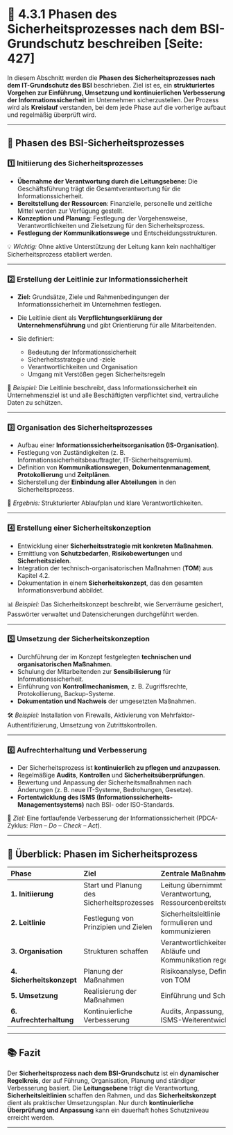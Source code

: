 # 🧩 4.3.1 Phasen des Sicherheitsprozesses nach dem BSI-Grundschutz beschreiben [Seite: 427]

In diesem Abschnitt werden die **Phasen des Sicherheitsprozesses nach dem IT-Grundschutz des BSI** beschrieben.
Ziel ist es, ein **strukturiertes Vorgehen zur Einführung, Umsetzung und kontinuierlichen Verbesserung der Informationssicherheit** im Unternehmen sicherzustellen.
Der Prozess wird als **Kreislauf** verstanden, bei dem jede Phase auf die vorherige aufbaut und regelmäßig überprüft wird.

---

## 🔁 Phasen des BSI-Sicherheitsprozesses

### 1️⃣ Initiierung des Sicherheitsprozesses

* **Übernahme der Verantwortung durch die Leitungsebene**:
  Die Geschäftsführung trägt die Gesamtverantwortung für die Informationssicherheit.
* **Bereitstellung der Ressourcen**:
  Finanzielle, personelle und zeitliche Mittel werden zur Verfügung gestellt.
* **Konzeption und Planung**:
  Festlegung der Vorgehensweise, Verantwortlichkeiten und Zielsetzung für den Sicherheitsprozess.
* **Festlegung der Kommunikationswege** und Entscheidungsstrukturen.

💡 *Wichtig:* Ohne aktive Unterstützung der Leitung kann kein nachhaltiger Sicherheitsprozess etabliert werden.

---

### 2️⃣ Erstellung der Leitlinie zur Informationssicherheit

* **Ziel:** Grundsätze, Ziele und Rahmenbedingungen der Informationssicherheit im Unternehmen festlegen.
* Die Leitlinie dient als **Verpflichtungserklärung der Unternehmensführung** und gibt Orientierung für alle Mitarbeitenden.
* Sie definiert:

  * Bedeutung der Informationssicherheit
  * Sicherheitsstrategie und -ziele
  * Verantwortlichkeiten und Organisation
  * Umgang mit Verstößen gegen Sicherheitsregeln

📘 *Beispiel:*
Die Leitlinie beschreibt, dass Informationssicherheit ein Unternehmensziel ist und alle Beschäftigten verpflichtet sind, vertrauliche Daten zu schützen.

---

### 3️⃣ Organisation des Sicherheitsprozesses

* Aufbau einer **Informationssicherheitsorganisation (IS-Organisation)**.
* Festlegung von Zuständigkeiten (z. B. Informationssicherheitsbeauftragter, IT-Sicherheitsgremium).
* Definition von **Kommunikationswegen**, **Dokumentenmanagement**, **Protokollierung** und **Zeitplänen**.
* Sicherstellung der **Einbindung aller Abteilungen** in den Sicherheitsprozess.

📄 *Ergebnis:* Strukturierter Ablaufplan und klare Verantwortlichkeiten.

---

### 4️⃣ Erstellung einer Sicherheitskonzeption

* Entwicklung einer **Sicherheitsstrategie mit konkreten Maßnahmen**.
* Ermittlung von **Schutzbedarfen**, **Risikobewertungen** und **Sicherheitszielen**.
* Integration der technisch-organisatorischen Maßnahmen (**TOM**) aus Kapitel 4.2.
* Dokumentation in einem **Sicherheitskonzept**, das den gesamten Informationsverbund abbildet.

📊 *Beispiel:*
Das Sicherheitskonzept beschreibt, wie Serverräume gesichert, Passwörter verwaltet und Datensicherungen durchgeführt werden.

---

### 5️⃣ Umsetzung der Sicherheitskonzeption

* Durchführung der im Konzept festgelegten **technischen und organisatorischen Maßnahmen**.
* Schulung der Mitarbeitenden zur **Sensibilisierung** für Informationssicherheit.
* Einführung von **Kontrollmechanismen**, z. B. Zugriffsrechte, Protokollierung, Backup-Systeme.
* **Dokumentation und Nachweis** der umgesetzten Maßnahmen.

🛠️ *Beispiel:*
Installation von Firewalls, Aktivierung von Mehrfaktor-Authentifizierung, Umsetzung von Zutrittskontrollen.

---

### 6️⃣ Aufrechterhaltung und Verbesserung

* Der Sicherheitsprozess ist **kontinuierlich zu pflegen und anzupassen**.
* Regelmäßige **Audits**, **Kontrollen** und **Sicherheitsüberprüfungen**.
* Bewertung und Anpassung der Sicherheitsmaßnahmen nach Änderungen (z. B. neue IT-Systeme, Bedrohungen, Gesetze).
* **Fortentwicklung des ISMS (Informationssicherheits-Managementsystems)** nach BSI- oder ISO-Standards.

🔁 *Ziel:* Eine fortlaufende Verbesserung der Informationssicherheit (PDCA-Zyklus: *Plan – Do – Check – Act*).

---

## 🧱 Überblick: Phasen im Sicherheitsprozess

| Phase                     | Ziel                                       | Zentrale Maßnahmen                                        |
| :------------------------ | :----------------------------------------- | :-------------------------------------------------------- |
| **1. Initiierung**        | Start und Planung des Sicherheitsprozesses | Leitung übernimmt Verantwortung, Ressourcenbereitstellung |
| **2. Leitlinie**          | Festlegung von Prinzipien und Zielen       | Sicherheitsleitlinie formulieren und kommunizieren        |
| **3. Organisation**       | Strukturen schaffen                        | Verantwortlichkeiten, Abläufe und Kommunikation regeln    |
| **4. Sicherheitskonzept** | Planung der Maßnahmen                      | Risikoanalyse, Definition von TOM                         |
| **5. Umsetzung**          | Realisierung der Maßnahmen                 | Einführung und Schulung                                   |
| **6. Aufrechterhaltung**  | Kontinuierliche Verbesserung               | Audits, Anpassung, ISMS-Weiterentwicklung                 |

---

## 📚 Fazit

Der **Sicherheitsprozess nach dem BSI-Grundschutz** ist ein **dynamischer Regelkreis**, der auf Führung, Organisation, Planung und ständiger Verbesserung basiert.
Die **Leitungsebene** trägt die Verantwortung, **Sicherheitsleitlinien** schaffen den Rahmen, und das **Sicherheitskonzept** dient als praktischer Umsetzungsplan.
Nur durch **kontinuierliche Überprüfung und Anpassung** kann ein dauerhaft hohes Schutzniveau erreicht werden.


---
